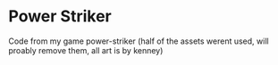 # Power Striker

Code from my game power-striker (half of the assets werent used, will proably remove them, all art is by kenney)
